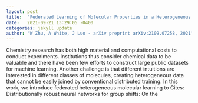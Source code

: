 ```yaml
---
layout: post
title:  "Federated Learning of Molecular Properties in a Heterogeneous Setting"
date:   2021-09-21 13:29:05 -0400
categories: jekyll update
author: "W Zhu, A White, J Luo - arXiv preprint arXiv:2109.07258, 2021"
---
```

Chemistry research has both high material and computational costs to conduct experiments. Institutions thus consider chemical data to be valuable and there have been few efforts to construct large public datasets for machine learning. Another challenge is that different intuitions are interested in different classes of molecules, creating heterogeneous data that cannot be easily joined by conventional distributed training. In this work, we introduce federated heterogeneous molecular learning to Cites: Distributionally robust neural networks for group shifts: On the